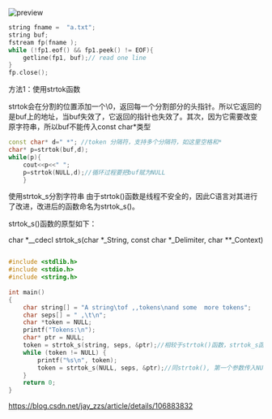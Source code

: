 ![preview](https://pic3.zhimg.com/v2-171bc688e76e17745ba5c19546e1efc6_r.jpg)

```c++
string fname =  "a.txt";
string buf;
fstream fp(fname );
while (!fp1.eof() && fp1.peek() != EOF){
    getline(fp1, buf);// read one line
}
fp.close();
```



方法1：使用strtok函数

strtok会在分割的位置添加一个\0，返回每一个分割部分的头指针。所以它返回的是buf上的地址，当buf失效了，它返回的指针也失效了。其次，因为它需要改变原字符串，所以buf不能传入const char*类型

```C++
const char* d=" *"; //token 分隔符，支持多个分隔符，如这里空格和*
char* p=strtok(buf,d);
while(p){
    cout<<p<<" ";
    p=strtok(NULL,d);//循环过程要把buf赋为NULL
    }
```

使用strtok_s分割字符串
由于strtok()函数是线程不安全的，因此C语言对其进行了改进，改进后的函数命名为strtok_s()。

strtok_s()函数的原型如下：

char *__cdecl strtok_s(char *_String, const char *_Delimiter, char **_Context)



```c++

#include <stdlib.h>
#include <stdio.h>
#include <string.h>
 
int main()
{
	char string[] = "A string\tof ,,tokens\nand some  more tokens";
	char seps[] = " ,\t\n";
	char *token = NULL;
	printf("Tokens:\n");
	char* ptr = NULL;
	token = strtok_s(string, seps, &ptr);//相较于strtok()函数，strtok_s函数需要用户传入一个指针，用于函数内部判断从哪里开始处理字符串
	while (token != NULL) {
		printf("%s\n", token);
		token = strtok_s(NULL, seps, &ptr);//同strtok(), 第一个参数传入NULL，使用之前保存的SAVE_PTR定位下一个待处理的字符的位置
	}
	return 0;
}
```



https://blog.csdn.net/jay_zzs/article/details/106883832